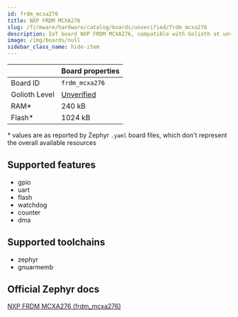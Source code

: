 ```yaml
---
id: frdm_mcxa276
title: NXP FRDM MCXA276
slug: /firmware/hardware/catalog/boards/unverified/frdm_mcxa276
description: IoT board NXP FRDM MCXA276, compatible with Golioth at unverified level.
image: /img/boards/null
sidebar_class_name: hide-item
---
```


[//]: # (This is an auto-generated file, do not edit! Changes to it will be lost upon re-generation)



|                | Board properties     |
| -------------  | -------------------- |
| Board ID       | `frdm_mcxa276` |
| Golioth Level  | [Unverified](/firmware/hardware#unverified-boards) |
| RAM*           | 240 kB |
| Flash*         | 1024 kB |

\* values are as reported by Zephyr `.yaml` board files, which don't represent the overall available resources



## Supported features

* gpio
* uart
* flash
* watchdog
* counter
* dma

## Supported toolchains

* zephyr
* gnuarmemb

## Official Zephyr docs

[NXP FRDM MCXA276 (frdm_mcxa276)](https://docs.zephyrproject.org/latest/boards/nxp/frdm_mcxa276/doc/index.html)
